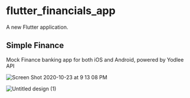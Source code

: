 # flutter_financials_app

A new Flutter application.

## Simple Finance

Mock Finance banking app for both iOS and Android, powered by Yodlee API

![Screen Shot 2020-10-23 at 9 13 08 PM](https://user-images.githubusercontent.com/43770391/97064630-4f41c780-1575-11eb-8e1b-40309c5f7f05.png)



![Untitled design (1)](https://user-images.githubusercontent.com/43770391/97064451-f9205480-1573-11eb-9002-c5a4c1c04536.gif)
